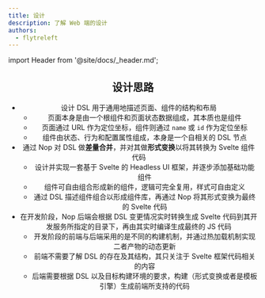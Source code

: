 ```yaml
---
title: 设计
description: 了解 Web 端的设计
authors:
  - flytreleft
---
```


import Header from '@site/docs/\_header.md';

<Header />

## 设计思路

- 设计 DSL 用于通用地描述页面、组件的结构和布局
  - 页面本身是由一个根组件和页面状态数据组成，其本质也是组件
  - 页面通过 URL 作为定位坐标，组件则通过 `name` 或 `id` 作为定位坐标
  - 组件由状态、行为和配置属性组成，本身是一个自相关的 DSL 节点
- 通过 Nop 对 DSL 做**差量合并**，并对其做**形式变换**以将其转换为 Svelte 组件代码
  - 设计并实现一套基于 Svelte 的 Headless UI 框架，并逐步添加基础功能组件
  - 组件可自由组合形成新的组件，逻辑可完全复用，样式可自由定义
  - 通过 DSL 描述组件组合以形成组件库，再通过 Nop 将其形式变换为最终的 Svelte 代码
- 在开发阶段，Nop 后端会根据 DSL 变更情况实时转换生成
  Svelte 代码到其开发服务所指定的目录下，再由其实时编译生成最终的 JS 代码
  - 开发阶段的前端与后端采用的是不同的构建机制，并通过热加载机制实现二者产物的动态更新
  - 前端不需要了解 DSL 的存在及其结构，其只关注于 Svelte 框架代码相关的内容
  - 后端需要根据 DSL 以及目标构建环境的要求，构建（形式变换或者是模板引擎）生成前端所支持的代码
